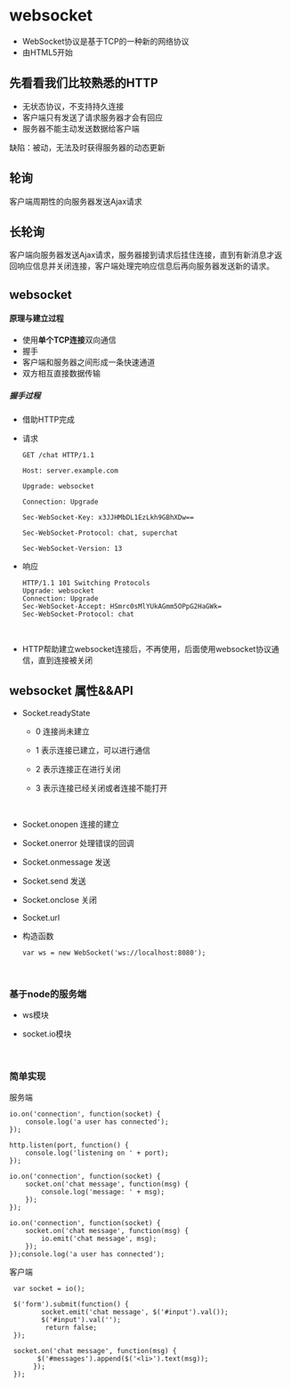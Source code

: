 # websocket

* WebSocket协议是基于TCP的一种新的网络协议
* 由HTML5开始

## 先看看我们比较熟悉的HTTP

* 无状态协议，不支持持久连接
* 客户端只有发送了请求服务器才会有回应
* 服务器不能主动发送数据给客户端

缺陷：被动，无法及时获得服务器的动态更新

## 轮询

客户端周期性的向服务器发送Ajax请求

## 长轮询

客户端向服务器发送Ajax请求，服务器接到请求后挂住连接，直到有新消息才返回响应信息并关闭连接，客户端处理完响应信息后再向服务器发送新的请求。

## websocket

#### 原理与建立过程

* 使用**单个TCP连接**双向通信
* 握手
* 客户端和服务器之间形成一条快速通道
* 双方相互直接数据传输

##### 握手过程

* 借助HTTP完成

* 请求

  ```
  GET /chat HTTP/1.1

  Host: server.example.com

  Upgrade: websocket

  Connection: Upgrade

  Sec-WebSocket-Key: x3JJHMbDL1EzLkh9GBhXDw==

  Sec-WebSocket-Protocol: chat, superchat

  Sec-WebSocket-Version: 13

  ```

* 响应

  ```
  HTTP/1.1 101 Switching Protocols
  Upgrade: websocket
  Connection: Upgrade
  Sec-WebSocket-Accept: HSmrc0sMlYUkAGmm5OPpG2HaGWk=
  Sec-WebSocket-Protocol: chat
  ```

  ​

* HTTP帮助建立websocket连接后，不再使用，后面使用websocket协议通信，直到连接被关闭

## websocket 属性&&API

* Socket.readyState

  * 0  连接尚未建立

  * 1  表示连接已建立，可以进行通信

  * 2  表示连接正在进行关闭

  * 3 表示连接已经关闭或者连接不能打开

    ​

* Socket.onopen 连接的建立

* Socket.onerror 处理错误的回调

* Socket.onmessage  发送

* Socket.send 发送

* Socket.onclose 关闭

* Socket.url

* 构造函数

  ```
  var ws = new WebSocket('ws://localhost:8080');
  ```

  ​

### 基于node的服务端

* ws模块

* socket.io模块

  ​

### 简单实现

服务端

```io.on(&#39;connection&#39;, function(socket) {
io.on('connection', function(socket) {
    console.log('a user has connected');
});

http.listen(port, function() {
    console.log('listening on ' + port);
});

io.on('connection', function(socket) {
    socket.on('chat message', function(msg) {
        console.log('message: ' + msg);
    });
});

io.on('connection', function(socket) {
    socket.on('chat message', function(msg) {
        io.emit('chat message', msg);
    });
});console.log('a user has connected');
```



客户端

```
 var socket = io();

 $('form').submit(function() {
 		socket.emit('chat message', $('#input').val());
        $('#input').val('');
         return false;
 });

 socket.on('chat message', function(msg) {
       $('#messages').append($('<li>').text(msg));
      });
 });
```

